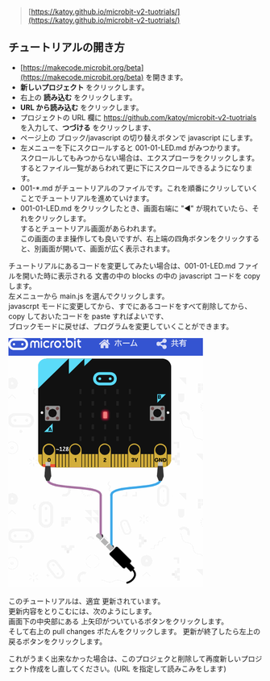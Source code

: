 >  [https://katoy.github.io/microbit-v2-tuotrials/](https://katoy.github.io/microbit-v2-tuotrials/)

## チュートリアルの開き方


* [https://makecode.microbit.org/beta](https://makecode.microbit.org/beta) を開きます。
* **新しいプロジェクト** をクリックします。
* 右上の **読み込む** をクリックします。
* **URL から読み込む** をクリックします。
* プロジェクトの URL 欄に https://github.com/katoy/microbit-v2-tuotrials を入力して、**つづける** をクリックします、
* ページ上の ブロック/javascript の切り替えボタンで javascript にします。
* 左メニューを下にスクロールすると 001-01-LED.md がみつかります。  
  スクロールしてもみつからない場合は、エクスプローラをクリックします。するとファイル一覧があらわれて更に下にスクロールできるようになります。
* 001-*.md がチュートリアルのファイルです。これを順番にクリッしていくことでチュートリアルを進めていけます。
* 001-01-LED.md をクリックしたとき、画面右端に "◀" が現れていたら、それをクリックします。  
  するとチュートリアル画面があらわれます。  
  この画面のまま操作しても良いですが、右上端の四角ボタンをクリックすると、別画面が開いて、画面が広く表示されます。


チュートリアルにあるコードを変更してみたい場合は、001-01-LED.md ファイルを開いた時に表示される
文書の中の blocks の中の javascript コードを copy します。  
左メニューから main.js を選んでクリックします。  
javascrpt モードに変更してから、すでにあるコードをすべて削除してから、copy しておいたコードを paste すればよいです、  
ブロックモードに戻せば、プログラムを変更していくことができます。  


![images/LED.gif](https://raw.githubusercontent.com/katoy/microbit-v2-tuotrials/master/images/LED.gif)


このチュートリアルは、適宜 更新されています。   
更新内容をとりこむには、次のようにします。  
画面下の中央部にある 上矢印がついているボタンをクリックします。  
そして右上の pull changes ボたんをクリックします。 
更新が終了したら左上の 戻るボタンをクリックします。  

これがうまく出来なかった場合は、このプロジェクと削除して再度新しいプロジェクト作成をし直してください。(URL を指定して読みこみをします)

